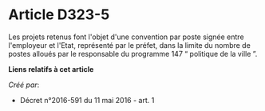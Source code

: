 # Article D323-5

Les projets retenus font l'objet d'une convention par poste signée entre l'employeur et l'Etat, représenté par le préfet,
dans la limite du nombre de postes alloués par le responsable du programme 147 “ politique de la ville ”.

**Liens relatifs à cet article**

_Créé par_:

  - Décret n°2016-591 du 11 mai 2016 - art. 1
